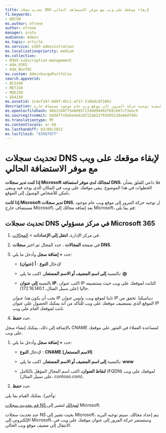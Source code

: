 ```yaml
---
title: تحديث سجلات DNS لإبقاء موقعك على ويب مع موفر الاستضافة الحالي
f1.keywords:
- NOCSH
ms.author: efrene
author: efrene
manager: scotv
audience: Admin
ms.topic: article
ms.service: o365-administration
ms.localizationpriority: medium
ms.collection:
- M365-subscription-management
- Adm_O365
- Adm_NonTOC
ms.custom: AdminSurgePortfolio
search.appverid:
- BCS160
- MET150
- MOE150
- GEA150
ms.assetid: 2c4cf347-b897-45c1-a71f-210bdc8f1061
description: تعرف على كيفية توجيه حركة المرور إلى موقع ويب عام موجود مستضاف خارج Microsoft، إذا قمت بتعيين Microsoft لإدارة سجلات DNS لمجالك المخصص.
ms.openlocfilehash: 9bb12d4f73e8d95717ddd90492fb9cb97c73eec9
ms.sourcegitcommit: bdd6ffc6ebe4e6cb212ab22793d9513dae6d798c
ms.translationtype: MT
ms.contentlocale: ar-SA
ms.lasthandoff: 03/08/2022
ms.locfileid: "63567977"
---
```

# <a name="update-dns-records-to-keep-your-website-with-your-current-hosting-provider"></a>تحديث سجلات DNS لإبقاء موقعك على ويب مع موفر الاستضافة الحالي

 **إذا كنت تدير سجلات Microsoft لمجالك لدى موفر استضافة DNS**، فلا داعي للقلق بشأن الخطوات في هذا الموضوع. يبقى موقعك على ويب في المكان الذي يوجد فيه ويبقى بامكن للأشخاص الوصول إلى الموقع. 
  
 **إذا كانت Microsoft تدير سجلات DNS**، ل توجيه حركة المرور إلى موقع ويب عام موجود مستضاف خارج Microsoft، بعد إضافة مجالك إلى Microsoft، قم بما يلي: 
  
## <a name="update-dns-records-in-the-microsoft-365-admin-center"></a>تحديث سجلات DNS في مركز مسؤولي Microsoft 365
1. في مركز الإدارة، **انتقل إلى الإعدادات** \> <a href="https://go.microsoft.com/fwlink/p/?linkid=834818" target="_blank">المجالات</a>.

1. في صفحة **المجالات** ، حدد المجال ثم اختر **سجلات DNS**.

1. حدد **+ إضافة سجل** وأدخل ما يلي: 
    
   - لإدخال **النوع** : **أ (عنوان)**
    
   - بالنسبة **إلى اسم المضيف أو الاسم المستعار**، اكتب ما يلي: **@**
    
   - بالنسبة **إلى عنوان IP**، اكتب عنوان IP الثابت لموقعك على ويب حيث يستضيفه حاليا (على سبيل المثال، 172.16.140.1). 
    
   يجب أن يكون  *هذا عنوان*  IP ثابتا لموقع ويب،  *وليس عنوان IP*  ديناميكيا. تحقق من الموقع الذي يستضيف موقعك على ويب للتأكد من أنه يمكنك الحصول على عنوان IP ثابت لموقعك العام على ويب. 
    
1. حدد **حفظ**. 
    
بالإضافة إلى ذلك، يمكنك إنشاء سجل CNAME لمساعدة العملاء في العثور على موقعك على ويب.
  
1. حدد **+ إضافة سجل** وأدخل ما يلي: 
    
   - لإدخال **النوع** : **CNAME (الاسم المستعار)**
    
   - بالنسبة **إلى اسم المضيف أو الاسم المستعار**، اكتب ما يلي: **www**
    
   - **لنقاط العنوان،** اكتب اسم المجال المؤهل بالكامل (FQDN) لموقعك على ويب (على سبيل المثال، contoso.com). 
    
2. حدد **حفظ**. 
    
وأخيرا، يمكنك القيام بما يلي:
  
[قم بتحديث سجلات NS لمجالك](../setup/add-domain.md) لتشير إلى Microsoft. 
  
عند تحديث سجلات NS بحيث تشير إلى Microsoft، يتم إعداد مجالك. سيتم توجيه البريد الإلكتروني إلى Microsoft، وستستمر حركة المرور إلى عنوان موقعك على ويب في الانتقال إلى مضيف موقع ويب الحالي.

